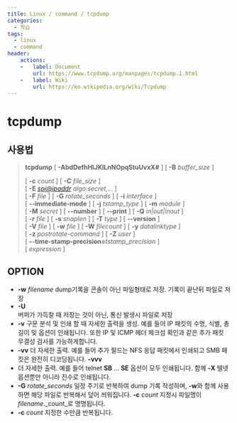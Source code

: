 ```yaml
---
title: Linux / command / tcpdump
categories: 
  - 학습
tags: 
  - linux
  - command
header:  
    actions:
    -   label: Document
        url: https://www.tcpdump.org/manpages/tcpdump.1.html
    -   label: Wiki
        url: https://ko.wikipedia.org/wiki/Tcpdump
---
```

# tcpdump

## 사용법
>**tcpdump** [ **-AbdDefhHIJKlLnNOpqStuUvxX#** ] [ **-B**  _buffer_size_ ]  
>  
>[ **-c**  _count_ ] [ **-C**  _file_size_ ]  
>[ **-E**  _[spi@ipaddr](mailto:spi@ipaddr)  algo:secret,..._ ]  
>[ **-F**  _file_ ] [ **-G**  _rotate_seconds_ ] [ **-i**  _interface_ ]  
>[ **--immediate-mode** ] [ **-j**  _tstamp_type_ ] [ **-m**  _module_ ]  
>[ **-M**  _secret_ ] [ **--number** ] [ **--print** ] [ **-Q**  _in|out|inout_ ]  
>[ **-r**  _file_ ] [ **-s**  _snaplen_ ] [ **-T**  _type_ ] [ **--version** ]  
>[ **-V**  _file_ ] [ **-w**  _file_ ] [ **-W**  _filecount_ ] [ **-y**  _datalinktype_ ]  
>[ **-z**  _postrotate-command_ ] [ **-Z**  _user_ ]  
>[ **--time-stamp-precision=**_tstamp_precision_ ]  
>[ _expression_ ]

## OPTION
- **-w** _filename_
dump기록을 콘솔이 아닌 파일형태로 저장. 기록이 끝난뒤 파일로 저장
- **-U**  
버퍼가 가득찰 때 저장는 것이 아닌, 통신 발생시 파일로 저장
- **-v**
구문 분석 및 인쇄 할 때 자세한 출력을 생성. 예를 들어 IP 패킷의 수명, 식별, 총 길이 및 옵션이 인쇄됩니다. 또한 IP 및 ICMP 헤더 체크섬 확인과 같은 추가 패킷 무결성 검사를 가능하게합니다.
- **-vv**
더 자세한 출력. 예를 들어 추가 필드는 NFS 응답 패킷에서 인쇄되고 SMB 패킷은 완전히 디코딩됩니다.
**-vvv**
- 더 자세한 출력. 예를 들어 telnet **SB** ... **SE** 옵션이 모두 인쇄됩니다. 함께 **-X** 텔넷 옵션뿐만 아니라 진수로 인쇄됩니다.
- **-G** _rotate_seconds_
일정 주기로 반복하여 dump 기록 작성하며, **-w**와 함께 사용하면 해당 파일로 반복해서 덮어 씌워집니다.  **-c** _count_ 지정시 파일명이 _filename_._count_로 명명됩니다.
- **-c** _count_
지정한 수만큼 반복됩니다.
<!--stackedit_data:
eyJoaXN0b3J5IjpbLTE0NDk1MDkwMjYsMTcxMjg4NzI3MywtNj
U2NzU3NzM5XX0=
-->